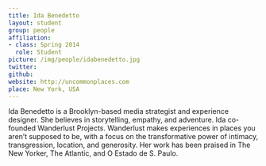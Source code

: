 ```yaml
---
title: Ida Benedetto
layout: student
group: people
affiliation:
- class: Spring 2014
  role: Student
picture: /img/people/idabenedetto.jpg
twitter:
github:
website: http://uncommonplaces.com
place: New York, USA
---
```

Ida Benedetto is a Brooklyn-based media strategist and experience designer. She believes in storytelling, empathy, and adventure. Ida co-founded Wanderlust Projects. Wanderlust makes experiences in places you aren’t supposed to be, with a focus on the transformative power of intimacy, transgression, location, and generosity. Her work has been praised in The New Yorker, The Atlantic, and O Estado de S. Paulo.
